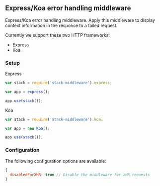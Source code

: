 ## Express/Koa error handling middleware

Express/Koa error handling middleware. Apply this middleware to display context
information in the response to a failed request.

Currently we support these two HTTP frameworks:

* Express
* Koa

### Setup

Express

```javascript
var stack = require('stack-middleware').express;

var app = express();

app.use(stack());
```

Koa

```javascript
var stack = require('stack-middleware').koa;

var app = new Koa();

app.use(stack());
```

### Configuration

The following configuration options are available:

```javascript
{
  disabledForXHR: true // Disable the middleware for XHR requests
}
```